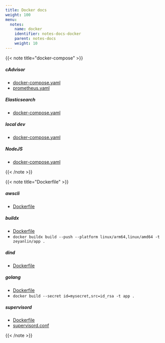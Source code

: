 ```yaml
---
title: Docker docs
weight: 100
menu:
  notes:
    name: docker
    identifier: notes-docs-docker
    parent: notes-docs
    weight: 10
---
```


{{< note title="docker-compose" >}}

##### cAdvisor

- [docker-compose.yaml](/notes/docs/docker/docker-compose/cadvisor/docker-compose.yaml)
- [prometheus.yaml](/notes/docs/docker/docker-compose/cadvisor/prometheus.yaml)

##### Elasticsearch

- [docker-compose.yaml](/notes/docs/docker/docker-compose/elasticsearch/docker-compose.yaml)

##### local dev

- [docker-compose.yaml](/notes/docs/docker/docker-compose/local/docker-compose.yaml)

##### NodeJS

- [docker-compose.yaml](/notes/docs/docker/docker-compose/nodejs/docker-compose.yaml)

{{< /note >}}

{{< note title="Dockerfile" >}}

##### awscli

- [Dockerfile](/notes/docs/docker/dockerfile/awscli/Dockerfile)

##### buildx

- [Dockerfile](/notes/docs/docker/dockerfile/buildx/Dockerfile)
- `docker buildx build --push --platform linux/arm64,linux/amd64 -t zeyanlin/app .`

##### dind

- [Dockerfile](/notes/docs/docker/dockerfile/dind/Dockerfile)

##### golang

- [Dockerfile](/notes/docs/docker/dockerfile/golang/Dockerfile)
- `docker build --secret id=mysecret,src=id_rsa -t app .`

##### supervisord

- [Dockerfile](/notes/docs/docker/dockerfile/supervisord/Dockerfile)
- [supervisord.conf](/notes/docs/docker/dockerfile/supervisord/supervisord.conf)

{{< /note >}}
